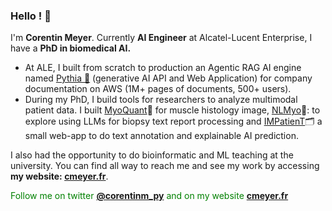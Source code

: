 ### Hello ! 🐍

I'm **Corentin Meyer**. Currently **AI Engineer** at Alcatel-Lucent Enterprise, I have a **PhD in biomedical AI.**  
- At ALE, I built from scratch to production an Agentic RAG AI engine named [Pythia 🔮](https://cmeyer.fr/publish/About+Me#Pythia+%F0%9F%94%AE) (generative AI API and Web Application) for company documentation on AWS (1M+ pages of documents, 500+ users).
- During my PhD, I build tools for researchers to analyze multimodal patient data. I built [MyoQuant](https://github.com/lambda-science/MyoQuant)🔬 for muscle histology image, [NLMyo](https://github.com/lambda-science/NLMyo)🔧: to explore using LLMs for biopsy text report processing and [IMPatienT](https://github.com/lambda-science/IMPatienT)🗂️ a small web-app to do text annotation and explainable AI prediction.

I also had the opportunity to do bioinformatic and ML teaching at the university. You can find all way to reach me and see my work by accessing **my website: [cmeyer.fr](https://cmeyer.fr)**. 

<span style="color: #008000; text-decoration-color: #008000">Follow me on twitter </span><span style="color: #008000; text-decoration-color: #008000; font-weight: bold"><a href="https://twitter.com/corentinm_py">@corentinm_py</a></span><span style="color: #008000; text-decoration-color: #008000"> and on my website </span><span style="color: #008000; text-decoration-color: #008000; font-weight: bold"><a href="https://cmeyer.fr">cmeyer.fr</a></span>
